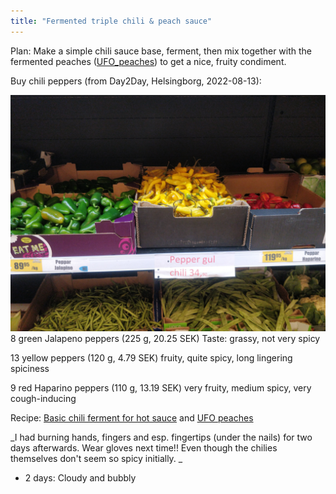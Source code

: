```yaml
---
title: "Fermented triple chili & peach sauce"
---
```


Plan: Make a simple chili sauce base, ferment, then mix together with the fermented peaches ([UFO_peaches](projects/fermentation/UFO_peaches.md)) to get a nice, fruity condiment.


Buy chili peppers (from Day2Day, Helsingborg, 2022-08-13): 

![](projects/attachments/IMG_20220813_171126.jpg)
8 green Jalapeno peppers (225 g, 20.25 SEK)
Taste: grassy, not very spicy

13 yellow peppers (120 g, 4.79 SEK)
fruity, quite spicy, long lingering spiciness

9 red Haparino peppers (110 g, 13.19 SEK)
very fruity, medium spicy, very cough-inducing

Recipe: [Basic chili ferment for hot sauce](projects/fermentation/Vegetable%20recipes.md#Basic%20chili%20ferment%20for%20hot%20sauce) and [UFO peaches](projects/fermentation/Vegetable%20recipes.md#UFO%20peaches)

_I had burning hands, fingers and esp. fingertips (under the nails) for two days afterwards. Wear gloves next time!! Even though the chilies themselves don't seem so spicy initially. _
- 2 days: Cloudy and bubbly
